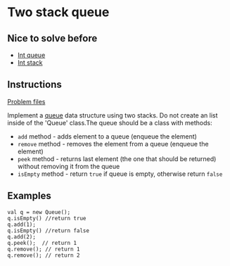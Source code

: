 # Two stack queue

## Nice to solve before

* [Int queue](/app/src/test/java/com/igorwojda/datastructure/queue/int/IntQueue.md)
* [Int stack](/app/src/test/java/com/igorwojda/datastructure/stack/int/IntStack.md)

## Instructions

[Problem files](.)

Implement a [queue](https://en.wikipedia.org/wiki/Queue_(abstract_data_type)) data structure using two stacks. Do not create an list
inside of the 'Queue' class.The queue should be a class with methods:
* `add` method - adds element to a queue (enqueue the element)
* `remove` method - removes the element from a queue (enqueue the element)
* `peek` method - returns last element (the one that should be returned) without removing it from the queue
* `isEmpty` method - return `true` if queue is empty, otherwise return `false`

## Examples

```
val q = new Queue();
q.isEmpty() //return true
q.add(1);
q.isEmpty() //return false
q.add(2);
q.peek();  // return 1
q.remove(); // return 1
q.remove(); // return 2
```

